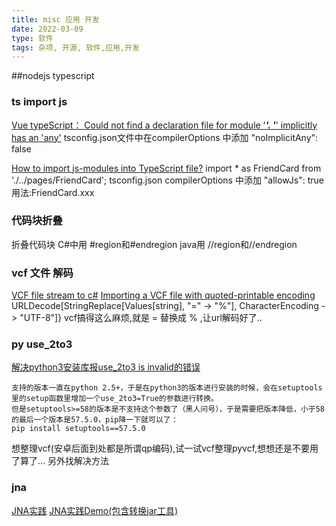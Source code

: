 ```yaml
---
title: misc 应用 开发
date: 2022-03-09
type: 软件
tags: 杂项, 开源, 软件,应用,开发
---
```


##nodejs typescript

### ts import js
[Vue typeScript： Could not find a declaration file for module '***'. '***' implicitly has an 'any'](https://www.jianshu.com/p/02c42fc1ee59)
tsconfig.json文件中在compilerOptions 中添加 "noImplicitAny": false

[How to import js-modules into TypeScript file?](https://stackoverflow.com/questions/41219542/how-to-import-js-modules-into-typescript-file)
import * as FriendCard from './../pages/FriendCard';
tsconfig.json  compilerOptions 中添加  "allowJs": true
用法:FriendCard.xxx

### 代码块折叠
折叠代码块 C#中用 #region和#endregion   java用 //region和//endregion

### vcf 文件 解码
[VCF file stream to c#](https://stackoverflow.com/questions/15946503/vcf-file-stream-to-c-sharp)
[Importing a VCF file with quoted-printable encoding](https://mathematica.stackexchange.com/questions/111637/importing-a-vcf-file-with-quoted-printable-encoding)
 URLDecode[StringReplace[Values[string], "=" -> "%"],     CharacterEncoding -> "UTF-8"]}
vcf搞得这么麻烦,就是 = 替换成 % ,让url解码好了..

### py use_2to3
[解决python3安装库报use_2to3 is invalid的错误](https://blog.51cto.com/u_15127588/4351216)
```
支持的版本一直在python 2.5+，于是在python3的版本进行安装的时候，会在setuptools里的setup函数里增加一个use_2to3=True的参数进行转换。
但是setuptools>=58的版本是不支持这个参数了（黑人问号），于是需要把版本降低，小于58的最后一个版本是57.5.0，pip降一下就可以了：
pip install setuptools==57.5.0
```
想整理vcf(安卓后面到处都是所谓qp编码),试一试vcf整理pyvcf,想想还是不要用了算了... 另外找解决方法

### jna
[JNA实践](https://www.cnblogs.com/blogs-of-lxl/p/11013139.html)
[JNA实践Demo(包含转换jar工具)](https://github.com/dragonforgithub/JnaDemo)